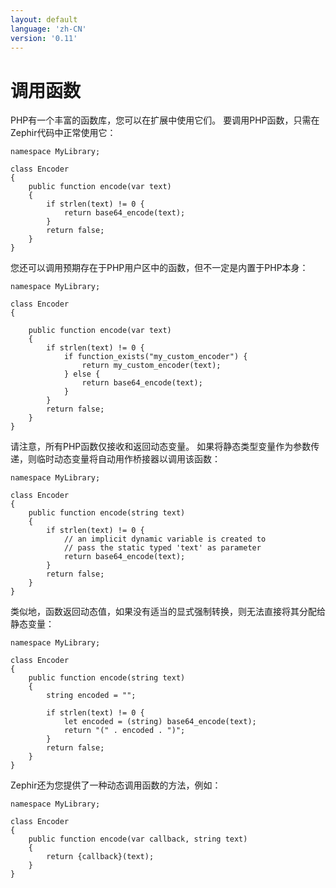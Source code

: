```yaml
---
layout: default
language: 'zh-CN'
version: '0.11'
---
```

# 调用函数

PHP有一个丰富的函数库，您可以在扩展中使用它们。 要调用PHP函数，只需在Zephir代码中正常使用它：

    namespace MyLibrary;
    
    class Encoder
    {
        public function encode(var text)
        {
            if strlen(text) != 0 {
                return base64_encode(text);
            }
            return false;
        }
    }
    

您还可以调用预期存在于PHP用户区中的函数，但不一定是内置于PHP本身：

    namespace MyLibrary;
    
    class Encoder
    {
    
        public function encode(var text)
        {
            if strlen(text) != 0 {
                if function_exists("my_custom_encoder") {
                    return my_custom_encoder(text);
                } else {
                    return base64_encode(text);
                }
            }
            return false;
        }
    }
    

请注意，所有PHP函数仅接收和返回动态变量。 如果将静态类型变量作为参数传递，则临时动态变量将自动用作桥接器以调用该函数：

    namespace MyLibrary;
    
    class Encoder
    {
        public function encode(string text)
        {
            if strlen(text) != 0 {
                // an implicit dynamic variable is created to
                // pass the static typed 'text' as parameter
                return base64_encode(text);
            }
            return false;
        }
    }
    

类似地，函数返回动态值，如果没有适当的显式强制转换，则无法直接将其分配给静态变量：

    namespace MyLibrary;
    
    class Encoder
    {
        public function encode(string text)
        {
            string encoded = "";
    
            if strlen(text) != 0 {
                let encoded = (string) base64_encode(text);
                return "(" . encoded . ")";
            }
            return false;
        }
    }
    

Zephir还为您提供了一种动态调用函数的方法，例如：

    namespace MyLibrary;
    
    class Encoder
    {
        public function encode(var callback, string text)
        {
            return {callback}(text);
        }
    }